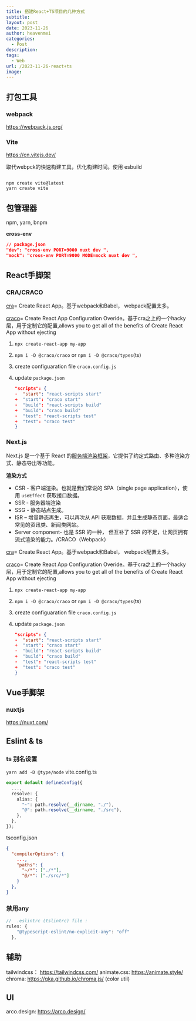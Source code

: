```yaml
---
title: 搭建React+TS项目的几种方式
subtitle: 
layout: post
date: 2023-11-26
author: heavenmei
categories:
  - Post
description: 
tags:
  - Web
url: /2023-11-26-react+ts
image:
---
```


## 打包工具
### webpack
https://webpack.js.org/

### Vite
https://cn.vitejs.dev/

取代webpck的快速构建工具，优化构建时间。使用 esbuild
```shell

npm create vite@latest
yarn create vite
```



## 包管理器
npm, yarn, bnpm


**cross-env**
```json
// package.json
"dev": "cross-env PORT=9000 nuxt dev ",
"mock": "cross-env PORT=9000 MODE=mock nuxt dev ",
```

## React手脚架
### CRA/CRACO

[cra](https://create-react-app.dev/)= Create React App。基于webpack和Babel， webpack配置太多。

[craco](https://craco.js.org/docs/getting-started/)= Create React App Configuration Overide。基于cra之上的一个hacky层，用于定制它的配置,allows you to get all of the benefits of Create React App without ejecting

1. `npx create-react-app my-app`
2. `npm i -D @craco/craco` or `npm i -D @craco/types`(ts)
3. create configuaration file `craco.config.js`
4. update `package.json`
    
    ```json
    "scripts": {
    -  "start": "react-scripts start"
    +  "start": "craco start"
    -  "build": "react-scripts build"
    +  "build": "craco build"
    -  "test": "react-scripts test"
    +  "test": "craco test"
    }
    ```
    


### Next.js

Next.js 是一个基于 React 的[服务端渲染框架](https://cloud.tencent.com/product/ssr?from_column=20065&from=20065)，它提供了约定式路由、多种渲染方式、静态导出等功能。

**渲染方式**

- CSR - 客户端渲染。也就是我们常说的 SPA（single page application），使用 `useEffect` 获取接口数据。
- SSR - 服务器端渲染
- SSG - 静态站点生成。
- ISR – 增量静态再生，可以再次从 API 获取数据，并且生成静态页面，最适合常见的资讯类、新闻类网站。
- Server component- 也是 SSR 的一种， 但互补了 SSR 的不足，让网页拥有流式渲染的能力。/CRACO（Webpack）

[cra](https://create-react-app.dev/)= Create React App。基于webpack和Babel， webpack配置太多。

[craco](https://craco.js.org/docs/getting-started/)= Create React App Configuration Overide。基于cra之上的一个hacky层，用于定制它的配置,allows you to get all of the benefits of Create React App without ejecting

1. `npx create-react-app my-app`
    
2. `npm i -D @craco/craco` or `npm i -D @craco/types`(ts)
    
3. create configuaration file `craco.config.js`
    
4. update `package.json`
    
    ```json
    "scripts": {
    -  "start": "react-scripts start"
    +  "start": "craco start"
    -  "build": "react-scripts build"
    +  "build": "craco build"
    -  "test": "react-scripts test"
    +  "test": "craco test"
    }
    ```
    


## Vue手脚架
### nuxtjs
https://nuxt.com/

## Eslint & ts
### ts 别名设置
`yarn add -D @type/node`
vite.config.ts
```ts
export default defineConfig({
  ...,
  resolve: {
    alias: {
      "~": path.resolve(__dirname, "./"),
      "@": path.resolve(__dirname, "./src"),
    },
  },
});

```

tsconfig.json
```json
{
  "compilerOptions": {
    ...,
    "paths": {
      "~/*": ["./*"],
      "@/*": ["./src/*"]
    }
  },
}

```


### 禁用any

```js
//  .eslintrc (tslintrc) file :
rules: {
    "@typescript-eslint/no-explicit-any": "off"
  },
```

## 辅助
tailwindcss： https://tailwindcss.com/
animate.css: https://animate.style/
chroma: https://gka.github.io/chroma.js/ (color util)
## UI
arco.design: https://arco.design/
